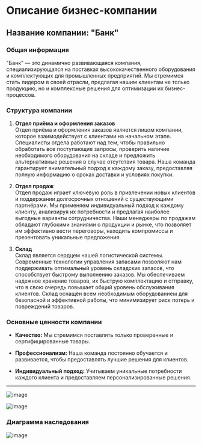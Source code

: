 # Описание бизнес-компании

## Название компании: "Банк"




### Общая информация
"Банк" — это динамично развивающаяся компания, специализирующаяся на поставках высококачественного оборудования и комплектующих для промышленных предприятий. Мы стремимся стать лидером в своей отрасли, предлагая нашим клиентам не только продукцию, но и комплексные решения для оптимизации их бизнес-процессов.

### Структура компании

1. **Отдел приёма и оформления заказов**  
   Отдел приёма и оформления заказов является лицом компании, которое взаимодействует с клиентами на начальном этапе. Специалисты отдела работают над тем, чтобы правильно обработать все поступающие запросы, проверить наличие необходимого оборудования на складе и предложить альтернативные решения в случае отсутствия товара. Наша команда гарантирует внимательный подход к каждому заказу, предоставляя полную информацию о сроках доставки и условиях покупки.

2. **Отдел продаж**  
   Отдел продаж играет ключевую роль в привлечении новых клиентов и поддержании долгосрочных отношений с существующими партнёрами. Мы применяем индивидуальный подход к каждому клиенту, анализируя их потребности и предлагая наиболее выгодные варианты сотрудничества. Наши менеджеры по продажам обладают глубокими знаниями о продукции и рынке, что позволяет им эффективно вести переговоры, находить компромиссы и презентовать уникальные предложения.

3. **Склад**  
   Склад является сердцем нашей логистической системы. Современные технологии управления запасами позволяют нам поддерживать оптимальный уровень складских запасов, что способствует быстрому выполнению заказов. Мы обеспечиваем надежное хранение товаров, их быструю комплектацию и отправку, что в свою очередь повышает общий уровень обслуживания клиентов. Склад оснащён всем необходимым оборудованием для безопасной и эффективной работы, что минимизирует риск потерь и повреждений товаров.

### Основные ценности компании
- **Качество:** Мы стремимся поставлять только проверенные и сертифицированные товары.
- **Профессионализм:** Наша команда постоянно обучается и развивается, чтобы предоставлять лучшие решения для клиентов.

- **Индивидуальный подход:** Учитываем уникальные потребности каждого клиента и предоставляем персонализированные решения.

---



![image](https://github.com/user-attachments/assets/ee373b07-a0a7-429f-ae6f-d89250909f85)


![image](https://github.com/user-attachments/assets/bd644744-1b90-4acf-b1ba-ac12f333cfe6)


### Диаграмма наследования
![image](https://github.com/user-attachments/assets/36c6f948-bfa6-4f71-9bb9-88a9d9663b9d)





